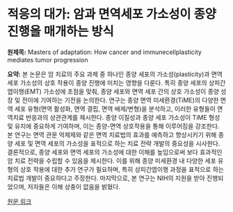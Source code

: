 # 적응의 대가: 암과 면역세포 가소성이 종양 진행을 매개하는 방식

**원제목:** Masters of adaptation: How cancer and immunecellplasticity mediates tumor progression

**요약:** 본 논문은 암 치료의 주요 과제 중 하나인 종양 세포의 가소성(plasticity)과 면역 세포 가소성의 상호 작용이 종양 진행에 미치는 영향을 다룬다. 특히 종양 세포의 상피간엽이행(EMT) 가소성에 초점을 맞춰, 종양 세포와 면역 세포 간의 상호 가소성이 종양 성장 및 전이에 기여하는 기전을 논의한다.  연구는 종양 면역 미세환경(TiME)의 다양한 면역 세포 유형(면역 활성화, 면역 결핍, 면역 배제/변형)을 분석하고, 이러한 유형들이 면역치료 반응과의 상관관계를 제시한다.  종양 이질성과 종양 세포 가소성이 TiME 형성 및 유지에 중요하게 기여하며, 이는 종양-면역 상호작용을 통해 이루어짐을 강조한다.  본 연구는 면역 관문 억제제와 같은 면역 치료법의 효과를 예측하고 향상시키기 위해 종양 세포 및 면역 세포의 가소성을 표적으로 하는 치료 전략 개발의 중요성을 시사한다.  결론적으로, 종양 세포와 면역 세포의 가소성에 대한 이해를 높임으로써 보다 효과적인 암 치료 전략을 수립할 수 있음을 제시한다.  이를 위해 종양 미세환경 내 다양한 세포 유형의 상호 작용에 대한 추가 연구가 필요하며, 특히 상피간엽이행 과정을 표적으로 하는 치료법 개발이 중요하다고 주장한다.  마지막으로,  본 연구는 NIH의 지원을 받아 진행되었으며, 저자들은 이해 상충이 없음을 밝혔다.

[원문 링크](https://journals.plos.org/plosbiology/article?id=10.1371/journal.pbio.3003301)
